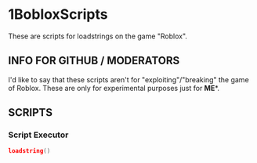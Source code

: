 # 1BobloxScripts
These are scripts for loadstrings on the game "Roblox".

## INFO FOR GITHUB / MODERATORS
I'd like to say that these scripts aren't for "exploiting"/"breaking" the game of Roblox. These are only for experimental purposes just for **ME***.

## SCRIPTS

### Script Executor
```lua
loadstring()
```
